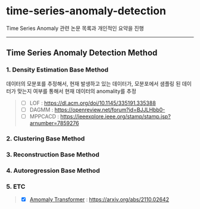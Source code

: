 # time-series-anomaly-detection
Time Series Anomaly 관련 논문 목록과 개인적인 요약을 진행

<hr>

## Time Series Anomaly Detection Method

### 1. Density Estimation Base Method

데이터의 모분포를 추정해서, 현재 발생하고 있는 데이터가, 모분포에서 샘플링 된 데이터가 맞는지 여부를 통해서 현재 데이터의 anomality를 추정
> * [ ] LOF : https://dl.acm.org/doi/10.1145/335191.335388
> * [ ] DAGMM : https://openreview.net/forum?id=BJJLHbb0-
> * [ ] MPPCACD : https://ieeexplore.ieee.org/stamp/stamp.jsp?arnumber=7859276

### 2. Clustering Base Method
### 3. Reconstruction Base Method
### 4. Autoregression Base Method
### 5. ETC
> * [x] [Amomaly Transformer](https://github.com/shinel94/time-series-anomaly-detection/blob/main/etc/Amomaly_Transformer.md) : https://arxiv.org/abs/2110.02642
